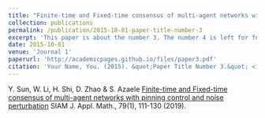 ```yaml
---
title: "Finite-time and Fixed-time consensus of multi-agent networks with pinning control and noise perturbation"
collection: publications
permalink: /publication/2015-10-01-paper-title-number-3
excerpt: 'This paper is about the number 3. The number 4 is left for future work.'
date: 2015-10-01
venue: 'Journal 1'
paperurl: 'http://academicpages.github.io/files/paper3.pdf'
citation: 'Your Name, You. (2015). &quot;Paper Title Number 3.&quot; <i>Journal 1</i>. 1(3).'
---
```

Y. Sun, W. Li, H. Shi, D. Zhao & S. Azaele
[Finite-time and Fixed-time consensus of multi-agent networks with pinning control and noise perturbation](https://epubs.siam.org/doi/abs/10.1137/18M1174143)
SIAM J. Appl. Math., 79(1), 111-130 (2019).
